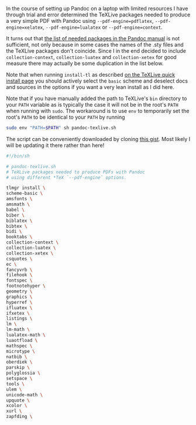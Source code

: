 

In the course of setting up Pandoc on a laptop with limited resources I have through trial and error determined the TeXLive packages needed to produce a very simple PDF with Pandoc using `--pdf-engine=pdflatex`, `--pdf-engine=xelatex`, `--pdf-engine=lualatex` or `--pdf-engine=context`.

It turns out that [the list of needed packages in the Pandoc manual](https://pandoc.org/MANUAL.html#creating-a-pdf) is not sufficient, not only because in some cases the names of the .sty files and the TeXLive packages don't coincide. Since I in the end decided to include `collection-context`, `collection-luatex` and `collection-xetex` for good measure there may actually be some duplication in the list below.

Note that when running `install-tl` as described [on the TeXLive quick install page](http://www.tug.org/texlive/quickinstall.html) you should actively select the `basic` scheme and deselect docs and sources in the options if you want a very lean install as I did here.

Note that if you have manually added the path to TeXLive's `bin` directory to your `PATH` variable as is typically the case it will not be in the root's `PATH` when running with `sudo`. The workaround is to use `env` to temporarily set the root's `PATH` to be identical to your `PATH` by running

````sh
sudo env "PATH=$PATH" sh pandoc-texlive.sh
````

The script can be conveniently downloaded by cloning [this gist](https://git.io/fjrJc). Most likely I will be updating it there rather than here!

``````sh
#!/bin/sh

# pandoc-texlive.sh
# TeXLive packages needed to produce PDFs with Pandoc
# using different *TeX `--pdf-engine` options.

tlmgr install \
scheme-basic \
amsfonts \
amsmath \
babel \
biber \
biblatex \
bibtex \
bidi \
booktabs \
collection-context \
collection-luatex \
collection-xetex \
csquotes \
ec \
fancyvrb \
filehook \
fontspec \
footnotehyper \
geometry \
graphics \
hyperref \
ifluatex \
ifxetex \
listings \
lm \
lm-math \
lualatex-math \
luaotfload \
mathspec \
microtype \
natbib \
oberdiek \
parskip \
polyglossia \
setspace \
tools \
ulem \
unicode-math \
upquote \
xcolor \
xurl \
zapfding \
``````
